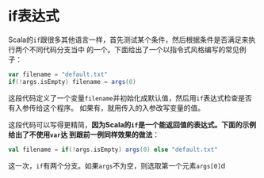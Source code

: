 if表达式
================================================================================
Scala的`if`跟很多其他语言一样，首先测试某个条件，然后根据条件是否满足来执行两个不同代码分支当中
的一个。下面给出了一个以指令式风格编写的常见例子：
```scala
var filename = "default.txt"
if(!args.isEmpty) filename = args(0)
```
这段代码定义了一个变量`filename`并初始化成默认值，然后用`if`表达式检查是否有入参传给这个程序。
如果有，就用传入的入参改写变量的值。

这段代码可以写得更精简，**因为Scala的`if`是一个能返回值的表达式。下面的示例给出了不使用`var`达
到跟前一例同样效果的做法**：
```scala
val filename = if(!args.isEmpty) args(0) else "default.txt"
```
这一次，`if`有两个分支。如果`args`不为空，则选取第一个元素`args[0]`d
